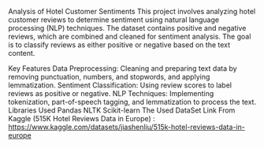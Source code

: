 Analysis of Hotel Customer Sentiments
This project involves analyzing hotel customer reviews to determine sentiment using natural language processing (NLP) techniques. The dataset contains positive and negative reviews, which are combined and cleaned for sentiment analysis. The goal is to classify reviews as either positive or negative based on the text content.

Key Features
Data Preprocessing: Cleaning and preparing text data by removing punctuation, numbers, and stopwords, and applying lemmatization.
Sentiment Classification: Using review scores to label reviews as positive or negative.
NLP Techniques: Implementing tokenization, part-of-speech tagging, and lemmatization to process the text.
Libraries Used
Pandas
NLTK
Scikit-learn
The Used DataSet Link From Kaggle (515K Hotel Reviews Data in Europe) : 
https://www.kaggle.com/datasets/jiashenliu/515k-hotel-reviews-data-in-europe
